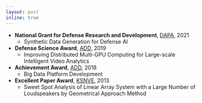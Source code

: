 ```yaml
---
layout: post
inline: true
---
```


- **National Grant for Defense Research and Development**, [DAPA](https://www.dapa.go.kr/dapa_en/main.do/), 2021
  - Synthetic Data Generation for Defense AI
- **Defense Science Award**, [ADD](https://www.add.re.kr/eps), 2019
  - Improving Distributed Multi-GPU Computing for Large-scale Intelligent Video Analytics
- **Achievement Award**, [ADD](https://www.add.re.kr/eps), 2018
  - Big Data Platform Development
- **Excellent Paper Award**, [KSNVE](https://www.ksnve.or.kr/english/), 2013
  - Sweet Spot Analysis of Linear Array System with a Large Number of Loudspeakers by Geometrical Approach Method
  